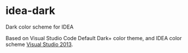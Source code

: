 # idea-dark

Dark color scheme for IDEA

Based on Visual Studio Code Default Dark+ color theme, and IDEA color scheme
[Visual Studio 2013](http://color-themes.com/?view=theme&id=563a1a7680b4acf11273ae92).
